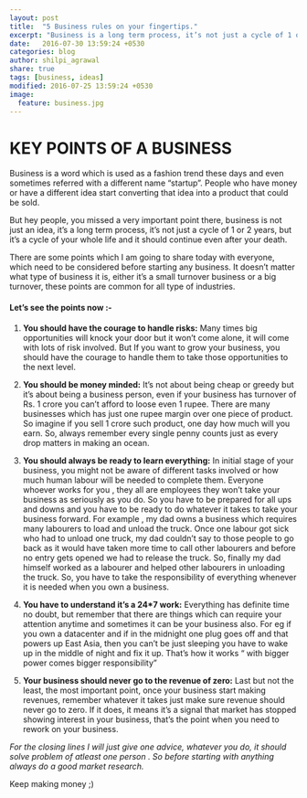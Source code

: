 ```yaml
---
layout: post
title:  "5 Business rules on your fingertips."
excerpt: "Business is a long term process, it’s not just a cycle of 1 or 2 years, but it’s a cycle of your whole life and it should continue even after your death."
date:   2016-07-30 13:59:24 +0530
categories: blog
author: shilpi_agrawal
share: true
tags: [business, ideas]
modified: 2016-07-25 13:59:24 +0530
image:
  feature: business.jpg
---
```


# KEY POINTS OF A BUSINESS

Business is a word  which is used as  a fashion trend these days and even  sometimes referred with a  different name “startup”. People who have money or have a different idea start converting that idea into a product that could be sold.

But hey people, you missed a very important point there,  business is not just an idea, it’s a long term process, it’s not just a cycle of 1 or 2 years, but it’s a cycle of your whole life and it should continue even after your death.

There are some points which I am going to share today with everyone, which need to be considered before starting any business. It doesn’t matter what type of business it is, either it’s a small turnover business or a big turnover, these points are common for all type of industries.

#### Let’s see the points now :-

1. **You should have the courage to handle risks:**  Many times big opportunities will knock your door but it won’t come alone, it will come with lots of risk involved. But If you want to grow your business, you should have the courage to handle them to take those opportunities to the next level.

2. **You should be money minded:** It’s not about being cheap or greedy  but it’s about being a business person, even if your business has turnover of Rs. 1 crore you can’t afford to loose even 1 rupee. There are many businesses which has just one rupee margin over one piece of product. So imagine if you sell 1 crore such product, one day how much will you earn. So, always remember every single penny counts just as every drop matters in making an ocean.

3. **You should always be ready to learn everything:** In initial stage of your business, you might not be aware of different tasks involved or how much human labour will be needed to complete them. Everyone whoever works for you , they all are employees they won’t take your business as seriously as you do. So you have to be prepared for all ups and downs and you have to be ready to do whatever it takes to take your business forward. For example , my dad owns a business which requires many labourers to load and unload  the truck. Once one labour got sick who had to unload one truck, my dad couldn’t say to those people to go back as it would have taken more time to call other labourers and before no entry gets opened we had to release the truck. So, finally my dad himself worked as a labourer and helped other labourers in unloading the truck. So, you have to take the responsibility of everything whenever it is needed when you own a business.

4. **You have to understand it’s a 24*7 work:** Everything has definite time no doubt, but remember that there are things which can require your attention anytime and  sometimes it can be your business also. For eg if you own a datacenter and if in the midnight  one plug goes off and that powers up East Asia, then you can’t be just sleeping you have to wake up in the middle of night and fix it up. That’s how it works “ with bigger power comes bigger responsibility”

5. **Your business should never go to the revenue of zero:** Last but not the least, the most important point, once your business start making revenues, remember whatever it takes just make sure revenue should never go to zero. If it does, it means it’s a signal that market has stopped showing interest in your business, that’s the point when you need to rework on your business.

_For the closing lines I will just give one  advice, whatever you do,  it should solve problem of atleast one person . So before starting with anything always do a good market research._

Keep making money ;)

